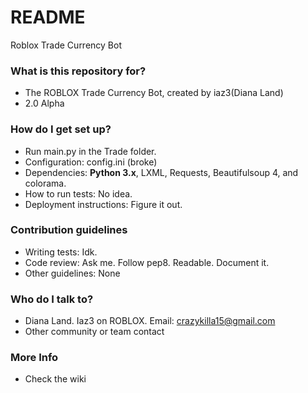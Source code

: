 # README #

Roblox Trade Currency Bot

### What is this repository for? ###

* The ROBLOX Trade Currency Bot, created by iaz3(Diana Land)
* 2.0 Alpha

### How do I get set up? ###

* Run main.py in the Trade folder.
* Configuration: config.ini (broke)
* Dependencies: **Python 3.x**, LXML, Requests, Beautifulsoup 4, and colorama.
* How to run tests: No idea.
* Deployment instructions: Figure it out.

### Contribution guidelines ###

* Writing tests: Idk.
* Code review: Ask me. Follow pep8. Readable. Document it.
* Other guidelines: None

### Who do I talk to? ###

* Diana Land. Iaz3 on ROBLOX. Email: crazykilla15@gmail.com
* Other community or team contact

### More Info ###

* Check the wiki